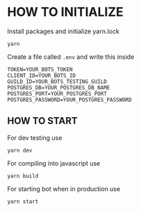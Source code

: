 # HOW TO INITIALIZE

Install packages and initialize yarn.lock
```
yarn 
```

Create a file called `.env` and write this inside
```
TOKEN=YOUR_BOTS_TOKEN
CLIENT_ID=YOUR_BOTS_ID
GUILD_ID=YOUR_BOTS_TESTING_GUILD
POSTGRES_DB=YOUR_POSTGRES_DB_NAME
POSTGRES_PORT=YOUR_POSTGRES_PORT
POSTGRES_PASSWORD=YOUR_POSTGRES_PASSWORD
```

## HOW TO START

For dev testing use
```
yarn dev
```

For compiling into javascript use
```
yarn build
```

For starting bot when in production use
```
yarn start
```